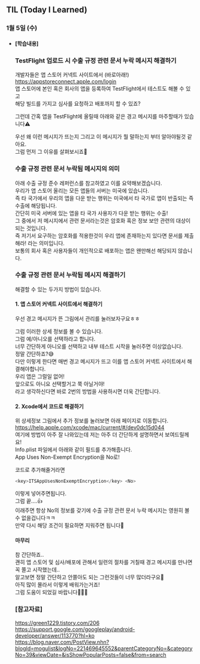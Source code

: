 ## TIL (Today I Learned)

### 1월 5일 (수)   

- #### [학습내용]
  ### TestFlight 업로드 시 수출 규정 관련 문서 누락 메시지 해결하기
  
  개발자들은 앱 스토어 커넥트 사이트에서 (바로아래!)   
  https://appstoreconnect.apple.com/login   
  앱 스토어에 본인 혹은 회사의 앱을 등록하여 TestFlight에서 테스트도 해볼 수 있고   
  해당 빌드를 가지고 심사를 요청하고 배포까지 할 수 있죠?   

  그런데 간혹 앱을 TestFlight에 올릴때 아래와 같은 경고 메시지를 마주할때가 있습니다⚠️   

  우선 왜 이런 메시지가 뜨는지 그리고 이 메시지가 뭘 말하는지 부터 알아야될것 같아요.   
  그럼 먼저 그 이유를 살펴보시죠🚀   
  
  ### 수출 규정 관련 문서 누락됨 메시지의 의미   

  아래 수출 규정 준수 레퍼런스를 참고하였고 이를 요약해보겠습니다.   
  우리가 앱 스토어 올리는 모든 앱들의 서버는 미국에 있습니다.   
  즉 타 국가에서 우리의 앱을 다운 받는 행위는 미국에서 타 국가로 앱이 반출되는 즉 수출에 해당됩니다.   
  간단히 미국 서버에 있는 앱을 타 국가 사용자가 다운 받는 행위는 수출!   
  그 중에서 저 메시지에서 관련 문서라는것은 암호화 혹은 정보 보안 관련의 대상이 되는 것입니다.   
  즉 저기서 요구하는 암호화를 적용한것이 우리 앱에 존재하는지 있다면 문서를 제출해라! 라는 의미입니다.   
  보통의 회사 혹은 사용자들이 개인적으로 배포하는 앱은 왠만해선 해당되지 않습니다.   
  
  ### 수출 규정 관련 문서 누락됨 메시지 해결하기   

  해결할 수 있는 두가지 방법이 있습니다.   
  #### 1. 앱 스토어 커넥트 사이트에서 해결하기   
  우선 경고 메시지가 뜬 그림에서 관리를 눌러보자구요ㅎㅎ   

  그럼 이러한 상세 정보를 볼 수 있습니다.   
  그럼 예/아니오를 선택하라고 합니다.   
  너무 간단하게 아니오를 선택하고 내부 테스트 시작을 눌러주면 이상없습니다.   
  정말 간단하죠?😅   
  다만 이렇게 한다면 매번 경고 메시지가 뜨고 이를 앱 스토어 커넥트 사이트에서 해결해야합니다.   
  우리 앱은 그럴일 없어!   
  앞으로도 아니요 선택할거고 쭉 아닐거야!   
  라고 생각하신다면 바로 2번의 방법을 사용하시면 더욱 간단합니다.   

  #### 2. Xcode에서 코드로 해결하기   
  위 상세정보 그림에서 추가 정보를 눌러보면 아래 페이지로 이동합니다.   
  https://help.apple.com/xcode/mac/current/#/dev0dc15d044   
  여기에 방법이 아주 잘 나와있는데 저는 아주 더 간단하게 설명하면서 보여드릴께요!   
  Info.plist 파일에서 아래와 같이 필드를 추가해줍니다.   
  App Uses Non-Exempt Encryption을 No로!   

  코드로 추가해줄거라면   
  ```swift
  <key>ITSAppUsesNonExemptEncryption</key> <No>
  ```
  이렇게 넣어주면됩니다.   
  그럼 끝....👍   
  이래주면 항상 No의 정보를 갖기에 수출 규정 관련 문서 누락 메시지는 영원히 볼 수 없을겁니다ㅋㅋ   
  만약 다시 해당 조건이 필요하면 지워주면 됩니다🙌   
  
  #### 마무리   

  참 간단하죠..   
  괜히 앱 스토어 및 심사/배포에 관해서 일련의 절차를 거칠때 경고 메시지를 만나면 꼭 쫄고 시작했는데..   
  알고보면 정말 간단하고 안쫄아도 되는 그런것들이 너무 많더라구요🥲   
  아직 많이 몰라서 이렇게 배워가는거죠!   
  그럼 도움이 되었길 바랍니다🙆🏻‍♂️   

  ### [참고자료]   
  https://green1229.tistory.com/206   
  https://support.google.com/googleplay/android-developer/answer/113770?hl=ko    
  https://blog.naver.com/PostView.nhn?blogId=mogulist&logNo=221469645552&parentCategoryNo=&categoryNo=39&viewDate=&isShowPopularPosts=false&from=search    
